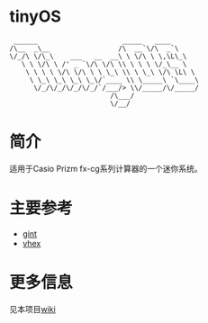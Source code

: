 # tinyOS
     ______                     _____   ____       
    /\__  _\__                 /\  __`\/\  _`\     
    \/_/\ \/\_\    ___   __  __\ \ \/\ \ \,\L\_\   
       \ \ \/\ \ /' _ `\/\ \/\ \\ \ \ \ \/_\__ \   
        \ \ \ \ \/\ \/\ \ \ \_\ \\ \ \_\ \/\ \L\ \  
         \ \_\ \_\ \_\ \_\/`____ \\ \_____\ `\____\  
          \/_/\/_/\/_/\/_/`/___/> \\/_____/\/_____/  
                             /\___/                
                             \/__/      

简介
===
适用于Casio Prizm fx-cg系列计算器的一个迷你系统。  

主要参考
=======
* [gint](https://gitea.planet-casio.com/Lephenixnoir/gint)  
* [vhex](https://github.com/Paquity/Vhex-kernel)  

更多信息
=======
见本项目[wiki](https://github.com/Stage-sys/tinyOS/wiki)
